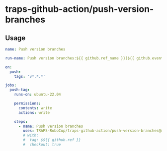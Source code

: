 # traps-github-action/push-version-branches

## Usage

``` push-version-branches.yaml
name: Push version branches

run-name: Push version branches:${{ github.ref_name }}(${{ github.event.head_commit.message }})

on:
  push:
    tags: 'v*.*.*'

jobs:
  push-tag:
    runs-on: ubuntu-22.04

    permissions:
      contents: write
      actions: write

    steps:
      - name: Push version branches
        uses: TRAPS-RoboCup/traps-github-action/push-version-branches@main
        # with:
        #  tag: $${{ github.ref }}
        #  checkout: true

```
